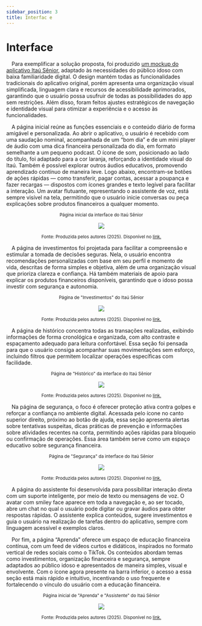 ```yaml
---
sidebar_position: 3
title: Interfac e
---
```


# Interface

&emsp;Para exemplificar a solução proposta, foi produzido [um mockup do aplicativo Itaú Sênior](https://itau-senior.vercel.app/), adaptado às necessidades do público idoso com baixa familiaridade digital. O design mantém todas as funcionalidades tradicionais do aplicativo original, porém apresenta uma organização visual simplificada, linguagem clara e recursos de acessibilidade aprimorados, garantindo que o usuário possa usufruir de todas as possibilidades do app sem restrições. Além disso, foram feitos ajustes estratégicos de navegação e identidade visual para otimizar a experiência e o acesso às funcionalidades.

&emsp;A página inicial reúne as funções essenciais e o conteúdo diário de forma amigável e personalizada. Ao abrir o aplicativo, o usuário é recebido com uma saudação nominal, acompanhada de um “bom dia” e de um mini player de áudio com uma dica financeira personalizada do dia, em formato semelhante a um pequeno podcast. O ícone de som, posicionado ao lado do título, foi adaptado para a cor laranja, reforçando a identidade visual do Itaú. Também é possível explorar outros áudios educativos, promovendo aprendizado contínuo de maneira leve. Logo abaixo, encontram-se botões de ações rápidas — como transferir, pagar contas, acessar a poupança e fazer recargas — dispostos com ícones grandes e texto legível para facilitar a interação. Um avatar flutuante, representando o assistente de voz, está sempre visível na tela, permitindo que o usuário inicie conversas ou peça explicações sobre produtos financeiros a qualquer momento.

<div align="center">
<sub>Página inicial da interface do Itaú Sênior</sub>

  <img src="../../static/img/homepage.gif"></img>

<sup>Fonte: Produzida pelos autores (2025).  Disponível no [link.](https://itau-senior.vercel.app/)</sup>
</div>


&emsp;A página de investimentos foi projetada para facilitar a compreensão e estimular a tomada de decisões seguras. Nela, o usuário encontra recomendações personalizadas com base em seu perfil e momento de vida, descritas de forma simples e objetiva, além de uma organização visual que prioriza clareza e confiança. Há também materiais de apoio para explicar os produtos financeiros disponíveis, garantindo que o idoso possa investir com segurança e autonomia.

<div align="center">
<sub>Página de "Investimentos" do Itaú Sênior</sub>

  <img src="../../static/img/investiments.gif"></img>

<sup>Fonte: Produzida pelos autores (2025).  Disponível no [link.](https://itau-senior.vercel.app/)</sup>
</div>

&emsp;A página de histórico concentra todas as transações realizadas, exibindo informações de forma cronológica e organizada, com alto contraste e espaçamento adequado para leitura confortável. Essa seção foi pensada para que o usuário consiga acompanhar suas movimentações sem esforço, incluindo filtros que permitem localizar operações específicas com facilidade.

<div align="center">
<sub>Página de "Histórico" da interface do Itaú Sênior</sub>

  <img src="../../static/img/historico.gif"></img>

<sup>Fonte: Produzida pelos autores (2025).  Disponível no [link.](https://itau-senior.vercel.app/)</sup>
</div>

&emsp;Na página de segurança, o foco é oferecer proteção ativa contra golpes e reforçar a confiança no ambiente digital. Acessada pelo ícone no canto superior direito, próximo ao botão de ajuda, essa seção apresenta alertas sobre tentativas suspeitas, dicas práticas de prevenção e informações sobre atividades recentes na conta, permitindo ações rápidas para bloqueio ou confirmação de operações. Essa área também serve como um espaço educativo sobre segurança financeira.

<div align="center">
<sub>Página de "Segurança" da interface do Itaú Sênior</sub>

  <img src="../../static/img/seguranca.gif"></img>

<sup>Fonte: Produzida pelos autores (2025).  Disponível no [link.](https://itau-senior.vercel.app/)</sup>
</div>

&emsp;A página do assistente foi desenvolvida para possibilitar interação direta com um suporte inteligente, por meio de texto ou mensagens de voz. O avatar com smiley face aparece em toda a navegação e, ao ser tocado, abre um chat no qual o usuário pode digitar ou gravar áudios para obter respostas rápidas. O assistente explica conteúdos, sugere investimentos e guia o usuário na realização de tarefas dentro do aplicativo, sempre com linguagem acessível e exemplos claros.

&emsp;Por fim, a página “Aprenda” oferece um espaço de educação financeira contínua, com um feed de vídeos curtos e didáticos, inspirados no formato vertical de redes sociais como o TikTok. Os conteúdos abordam temas como investimentos, organização financeira e segurança, sempre adaptados ao público idoso e apresentados de maneira simples, visual e envolvente. Com o ícone agora presente na barra inferior, o acesso a essa seção está mais rápido e intuitivo, incentivando o uso frequente e fortalecendo o vínculo do usuário com a educação financeira.

<div align="center">
<sub>Página inicial de "Aprenda" e "Assistente" do Itaú Sênior</sub>

  <img src="../../static/img/aprenda.gif"></img>

<sup>Fonte: Produzida pelos autores (2025).  Disponível no [link.](https://itau-senior.vercel.app/)</sup>
</div>